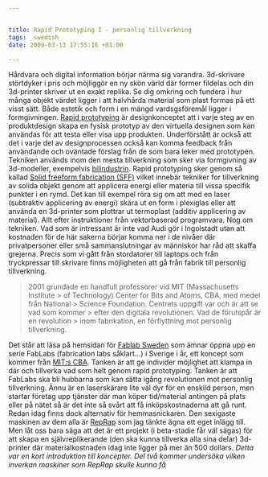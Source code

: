 ```yaml
---


title: Rapid Prototyping I - personlig tillverkning
tags:  swedish 
date: 2009-03-13 17:55:16 +01:00

---
```


Hårdvara och digital information börjar närma sig varandra. 3d-skrivare störtdyker i pris och möjliggör en ny skön värld där former fildelas och din 3d-printer skriver ut en exakt replika. Se dig omkring och fundera i hur många objekt värdet ligger i att halvhårda material som plast formas på ett visst sätt. Både estetik och form i en mängd vardsgsföremål ligger i formgivningen. [Rapid prototyping](http://en.wikipedia.org/wiki/Rapid_prototyping) är designkonceptet att i varje steg av en produktdesign skapa en fysisk prototyp av den virtuella designen som kan användas för att testa eller visa upp produkten. Underförstått är också att det i varje del av designprocessen också kan komma feedback från användande och oväntade förslag från de som bara leker med prototypen. Tekniken används inom den mesta tillverkning som sker via formgivning av 3d-modeller, exempelvis [bilindustrin](http://www.youtube.com/watch?v=kdiFkH5Ugwk&feature=related). Rapid prototyping sker genom så kallad [Solid freeform fabrication (SFF)](http://en.wikipedia.org/wiki/Solid_freeform_fabrication) vilket innebär tekniker for tillverkning av solida objekt genom att applicera energi eller materia till vissa specifik punkter i en rymd. Det kan till exempel röra sig om att med en laser (subtraktiv applicering av energi) skära ut en form i plexiglas eller att använda en 3d-printer som plottrar ut termoplast (additiv applicering av material). Allt efter instruktioner från vektorbaserad programvara. Nog om tekniken. Vad som är intressant är inte vad Audi gör i Ingolstadt utan att kostnaden för de här sakerna börjar komma ner i de nivåer där privatpersoner eller små sammanslutningar av människor har råd att skaffa grejerna. Precis som vi gått från stordatorer till laptops och från tryckpressar till skrivare finns möjligheten att gå från fabrik till personlig tillverkning.

> 2001 grundade en handfull professorer vid MIT (Massachusetts Institute > of Technology) Center for Bits and Atoms, CBA, med medel från National > Science Foundation. Centrets uppgift var och är att se vad som kommer > efter den digitala revolutionen. Vad de förutspår är en revolution > inom fabrikation, en förflyttning mot personlig tillverkning.

Det står att läsa på hemsidan för [Fablab Sweden](http://www.fablab.se/) som ämnar öppna upp en serie FabLabs (fabrication labs såklart...) i Sverige i år, ett koncept som kommer från [MIT:s CBA](http://fab.cba.mit.edu/about/faq/). Tanken är att ge individer möjlighet att klampa in där och tillverka vad som helt genom rapid prototyping. Tanken är att FabLabs ska bli hubbarna som kan sätta igång revolutionen mot personlig tillverkning. Ännu är en laserskärare lite väl dyr för en enskild person, men startar företag upp tjänster där man köper tid/material antingen på plats eller på nätet så är det inte så svårt att få inköpskostnaderna att gå runt. Redan idag finns dock alternativ för hemmasnickaren. Den sexigaste maskinen av dem alla är [RepRap](http://dev.www.reprap.org/bin/view/Main/WebHome) som jag tänkte ägna ett eget inlägg till. Men låt oss bara säga att det är ett projekt (i beta-stadie får väl sägas) för att skapa en självreplikerande (den ska kunna tillverka alla sina delar) 3d-printer där materialkostnaden idag inte ligger på mer än 500 dollars. *Detta var en kort introduktion till koncepter. Del två kommer undersöka vilken inverkan maskiner som RepRap skulle kunna få*
